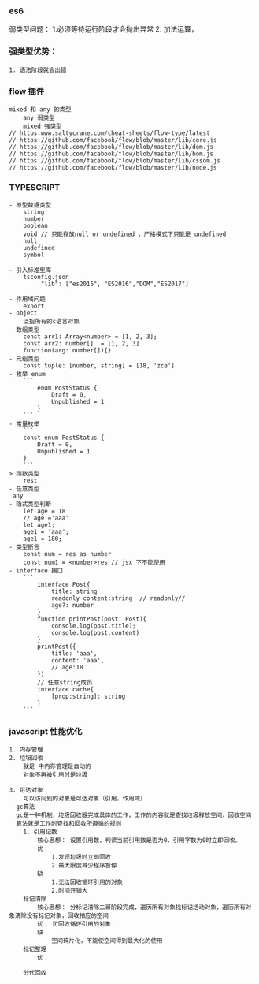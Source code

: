 ### es6
弱类型问题：
    1.必须等待运行阶段才会抛出异常
    2. 加法运算，
### 强类型优势：
    1. 语法阶段就会出错
### flow 插件 
    mixed 和 any 的类型
        any 弱类型
        mixed 强类型
    // https:www.saltycrane.com/cheat-sheets/flow-type/latest
    // https://github.com/facebook/flow/blob/master/lib/core.js
    // https://github.com/facebook/flow/blob/master/lib/dom.js
    // https://github.com/facebook/flow/blob/master/lib/bom.js
    // https://github.com/facebook/flow/blob/master/lib/cssom.js
    // https://github.com/facebook/flow/blob/master/lib/node.js
### TYPESCRIPT
    - 原型数据类型
        string 
        number
        boolean
        void // 只能存放null or undefined ，严格模式下只能是 undefined
        null
        undefined
        symbol

    - 引入标准型库
        tsconfig.json 
             "lib": ["es2015", "ES2016","DOM","ES2017"]

    - 作用域问题
        export
    - object    
        泛指所有的c语言对象
    - 数组类型
        const arr1: Array<number> = [1, 2, 3];
        const arr2: number[]  = [1, 2, 3]
        function(arg: number[]){}
    - 元组类型
        const tuple: [number, string] = [18, 'zce']
    - 枚举 enum
        ```
            enum PostStatus {
                Draft = 0,
                Unpublished = 1
            }
        ```
    - 常量枚举
        ```
        const enum PostStatus {
            Draft = 0,
            Unpublished = 1
        }
        ```
    > 函数类型
        rest
    - 任意类型
     any 
    - 隐式类型判断
        let age = 18
        // age ='aaa'
        let age1;
        age1 = 'aaa';
        age1 = 180; 
    - 类型断言
        const num = res as number
        const num1 = <number>res // jsx 下不能使用
    - interface 接口
        ```
            interface Post{
                title: string
                readonly content:string  // readonly//
                age?: number
            }
            function printPost(post: Post){
                console.log(post.title);
                console.log(post.content)
            }
            printPost({
                title: 'aaa',
                content: 'aaa',
                // age:18
            })
            // 任意string成员
            interface cache{
                [prop:string]: string
            }
        ```
### javascript 性能优化
    1. 内存管理
    2. 垃圾回收
        就是 中内存管理是自动的
        对象不再被引用时是垃圾

    3. 可达对象
        可以访问到的对象是可达对象（引用，作用域）
    - gc算法
      gc是一种机制，垃圾回收器完成具体的工作，工作的内容就是查找垃圾释放空间，回收空间
      算法就是工作时查找和回收所遵循的规则
        1. 引用记数
            核心思想： 设置引用数，判读当前引用数是否为0，引用字数为0时立即回收。
            优：
                1.发现垃圾时立即回收
                2.最大限度减少程序暂停
            缺
                1.无法回收循环引用的对象
                2.时间开销大
        标记清除
            核心思想： 分标记清除二哥阶段完成，遍历所有对象找标记活动对象，遍历所有对象清除没有标记对象，回收相应的空间
            优： 可回收循环引用的对象
            缺
                空间碎片化，不能使空间得到最大化的使用
        标记整理
            优：
            
        分代回收
